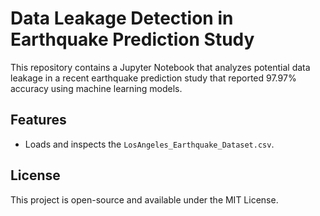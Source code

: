 # Data Leakage Detection in Earthquake Prediction Study

This repository contains a Jupyter Notebook that analyzes potential data leakage in a recent earthquake prediction study that reported 97.97% accuracy using machine learning models.

## Features

- Loads and inspects the `LosAngeles_Earthquake_Dataset.csv`.

## License

This project is open-source and available under the MIT License.

